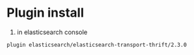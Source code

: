 
# Plugin install

1. in elasticsearch console
```
plugin elasticsearch/elasticsearch-transport-thrift/2.3.0 
```

